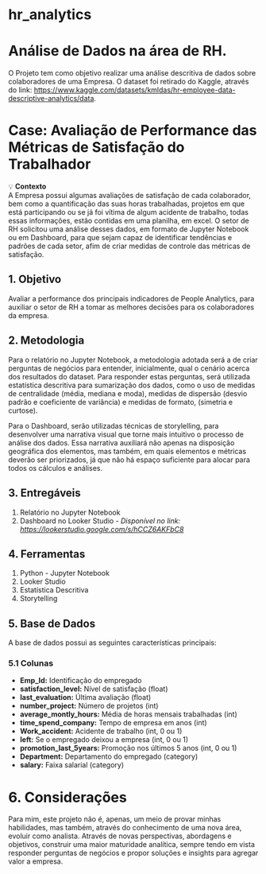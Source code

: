 # hr_analytics

# Análise de Dados na área de RH.

O Projeto tem como objetivo realizar uma análise descritiva de dados sobre colaboradores de uma Empresa.
O dataset foi retirado do Kaggle, através do link: https://www.kaggle.com/datasets/kmldas/hr-employee-data-descriptive-analytics/data.

# Case: Avaliação de Performance das Métricas de Satisfação do Trabalhador

💡 **Contexto** <br>
A Empresa possui algumas avaliações de satisfação de cada colaborador, bem como a quantificação das suas horas trabalhadas, projetos em que está participando ou se já foi vítima de algum acidente de trabalho, todas essas informações, estão contidas em uma planilha, em excel. O setor de RH solicitou uma análise desses dados, em formato de Jupyter Notebook ou em Dashboard, para que sejam capaz de identificar tendências e padrões de cada setor, afim de criar medidas de controle das métricas de satisfação.

## 1. Objetivo

Avaliar a performance dos principais indicadores de People Analytics, para auxiliar o setor de RH a tomar as melhores decisões para os colaboradores da empresa.

## 2. Metodologia

Para o relatório no Jupyter Notebook, a metodologia adotada será a de criar perguntas de negócios para entender, inicialmente, qual o cenário acerca dos resultados do dataset. Para responder estas perguntas, será utilizada estatística descritiva para sumarização dos dados, como o uso de medidas de centralidade (média, mediana e moda), medidas de dispersão (desvio padrão e coeficiente de variância) e medidas de formato, (simetria e curtose). 

Para o Dashboard, serão utilizadas técnicas de storylelling, para desenvolver uma narrativa visual que torne mais intuitivo o processo de análise dos dados. Essa narrativa auxiliará não apenas na disposição geográfica dos elementos, mas também, em quais elementos e métricas deverão ser priorizados, já que não há espaço suficiente para alocar para todos os cálculos e análises.

## 3. Entregáveis

1. Relatório no Jupyter Notebook
2. Dashboard no Looker Studio - _Disponível no link: https://lookerstudio.google.com/s/hCCZ6AKFbC8_

## 4. Ferramentas

1. Python - Jupyter Notebook
2. Looker Studio
3. Estatística Descritiva
4. Storytelling

## 5. Base de Dados

A base de dados possui as seguintes características principais:

### 5.1 Colunas

- **Emp_Id:** Identificação do empregado
- **satisfaction_level:** Nível de satisfação (float)
- **last_evaluation:** Última avaliação (float)
- **number_project:** Número de projetos (int)
- **average_montly_hours:** Média de horas mensais trabalhadas (int)
- **time_spend_company:** Tempo de empresa em anos (int)
- **Work_accident:** Acidente de trabalho (int, 0 ou 1)
- **left:** Se o empregado deixou a empresa (int, 0 ou 1)
- **promotion_last_5years:** Promoção nos últimos 5 anos (int, 0 ou 1)
- **Department:** Departamento do empregado (category)
- **salary:** Faixa salarial (category)

# 6. Considerações
Para mim, este projeto não é, apenas, um meio de provar minhas habilidades, mas também, através do conhecimento de uma nova área, evoluir como analista. Através de novas perspectivas, abordagens e objetivos, construir uma maior maturidade analítica, sempre tendo em vista responder perguntas de negócios e propor soluções e insights para agregar valor a empresa.
